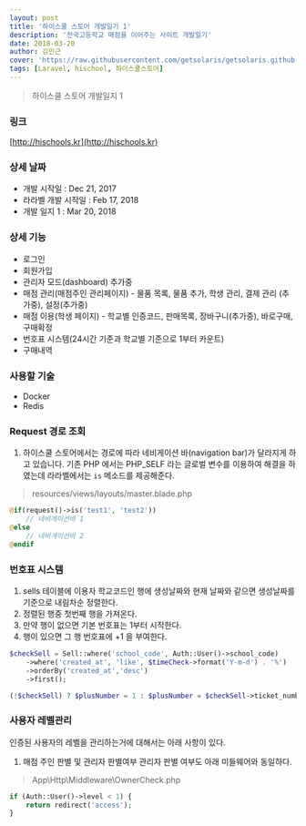 ```yaml
---
layout: post
title: '하이스쿨 스토어 개발일기 1'
description: '전국고등학교 매점을 이어주는 사이트 개발일기'
date: 2018-03-20
author: 김민근
cover: 'https://raw.githubusercontent.com/getsolaris/getsolaris.github.io/master/assets/images/post/hischool-develop-note/note-1-logo.png'
tags: [Laravel, hischool, 하이스쿨스토어]
---
```


> 하이스쿨 스토어 개발일지 1

### 링크 
[http://hischools.kr](http://hischools.kr)

### 상세 날짜
- 개발 시작일 : Dec 21, 2017
- 라라벨 개발 시작일 : Feb 17, 2018
- 개발 일지 1 : Mar 20, 2018

### 상세 기능
- 로그인
- 회원가입
- 관리자 모드(dashboard) 추가중
- 매점 관리(매점주인 관리페이지) - 물품 목록, 물품 추가, 학생 관리, 결제 관리 (추가중), 설정(추가중)
- 매점 이용(학생 페이지) - 학교별 인증코드, 판매목록, 장바구니(추가중), 바로구매, 구매확정
- 번호표 시스템(24시간 기준과 학교별 기준으로 1부터 카운트)
- 구매내역


### 사용할 기술
- Docker
- Redis


### Request 경로 조회
1. 하이스쿨 스토어에서는 경로에 따라 네비게이션 바(navigation bar)가 달라지게 하고 있습니다.
기존 PHP 에서는 PHP_SELF 라는 글로벌 변수를 이용하여 해결을 하였는데 라라벨에서는 ```is``` 메소드를 제공해준다.

> resources/views/layouts/master.blade.php

```php
@if(request()->is('test1', 'test2'))
    // 네비게이션바 1
@else
    // 네비게이션바 2
@endif
```


### 번호표 시스템
1. sells 테이블에 이용자 학교코드인 행에 생성날짜와 현재 날짜와 같으면 생성날짜를 기준으로 내림차순 정렬한다.
2. 정렬된 행중 첫번째 행을 가져온다.
3. 만약 행이 없으면 기본 번호표는 1부터 시작한다.
4. 행이 있으면 그 행 번호표에 +1 을 부여한다.


```php
$checkSell = Sell::where('school_code', Auth::User()->school_code)
    ->where('created_at', 'like', $timeCheck->format('Y-m-d') . '%')
    ->orderBy('created_at','desc')
    ->first();

(!$checkSell) ? $plusNumber = 1 : $plusNumber = $checkSell->ticket_number + 1;
```


### 사용자 레벨관리
인증된 사용자의 레벨을 관리하는거에 대해서는 아래 사항이 있다.
1. 매점 주인 판별 및 관리자 판별여부
관리자 판별 여부도 아래 미들웨어와 동일하다.


> App\Http\Middleware\OwnerCheck.php


```php
if (Auth::User()->level < 1) {
    return redirect('access');
}
```